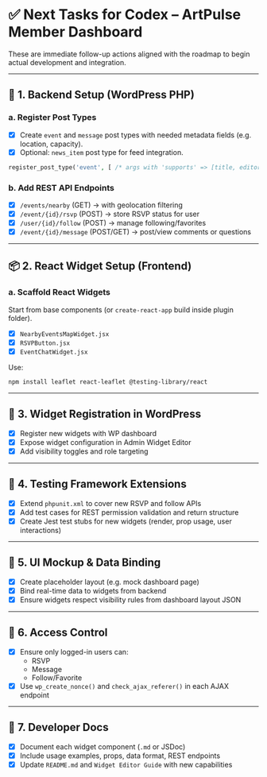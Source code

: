 
# ✅ Next Tasks for Codex – ArtPulse Member Dashboard

These are immediate follow-up actions aligned with the roadmap to begin actual development and integration.

---

## 🔧 1. Backend Setup (WordPress PHP)

### a. Register Post Types
- [x] Create `event` and `message` post types with needed metadata fields (e.g. location, capacity).
- [x] Optional: `news_item` post type for feed integration.

```php
register_post_type('event', [ /* args with 'supports' => [title, editor, custom-fields] */ ]);
```

### b. Add REST API Endpoints
- [x] `/events/nearby` (GET) → with geolocation filtering
- [x] `/event/{id}/rsvp` (POST) → store RSVP status for user
- [x] `/user/{id}/follow` (POST) → manage following/favorites
- [x] `/event/{id}/message` (POST/GET) → post/view comments or questions

---

## 📦 2. React Widget Setup (Frontend)

### a. Scaffold React Widgets
Start from base components (or `create-react-app` build inside plugin folder).

- [x] `NearbyEventsMapWidget.jsx`
- [x] `RSVPButton.jsx`
- [x] `EventChatWidget.jsx`

Use:
```bash
npm install leaflet react-leaflet @testing-library/react
```

---

## 🎯 3. Widget Registration in WordPress
- [x] Register new widgets with WP dashboard
- [x] Expose widget configuration in Admin Widget Editor
- [x] Add visibility toggles and role targeting

---

## 🧪 4. Testing Framework Extensions
- [x] Extend `phpunit.xml` to cover new RSVP and follow APIs
- [x] Add test cases for REST permission validation and return structure
- [x] Create Jest test stubs for new widgets (render, prop usage, user interactions)

---

## 🧩 5. UI Mockup & Data Binding
- [x] Create placeholder layout (e.g. mock dashboard page)
- [x] Bind real-time data to widgets from backend
- [x] Ensure widgets respect visibility rules from dashboard layout JSON

---

## 🔐 6. Access Control
- [x] Ensure only logged-in users can:
  - RSVP
  - Message
  - Follow/Favorite
- [x] Use `wp_create_nonce()` and `check_ajax_referer()` in each AJAX endpoint

---

## 📘 7. Developer Docs
- [x] Document each widget component (`.md` or JSDoc)
- [x] Include usage examples, props, data format, REST endpoints
- [x] Update `README.md` and `Widget Editor Guide` with new capabilities
